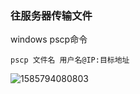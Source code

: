 ### 往服务器传输文件

windows pscp命令

```
pscp 文件名 用户名@IP:目标地址
```

![1585794080803](F:\typoraImg\1585794080803.png)


